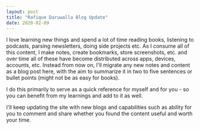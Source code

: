 ```yaml
---
layout: post
title: "Rafique Daruwalla Blog Update"
date: 2020-02-09
---
```


I love learning new things and spend a lot of time reading books, listening to podcasts, parsing newsletters, doing side projects etc. 
As I consume all of this content, I make notes, create bookmarks, store screenshots, etc. and over time all of these have become
distributed across apps, devices, accounts, etc. Instead from now on, I'll migrate any new notes and content as a blog post here, with the 
aim to summarize it in two to five sentences or bullet points (might not be as easy for books). 

I do this primarily to serve as a quick reference for myself and for you - so you can benefit from my learnings and add
to it as well.

I'll keep updating the site with new blogs and capabilities such as ability for you to comment and share whether you found the content 
useful and worth your time.
